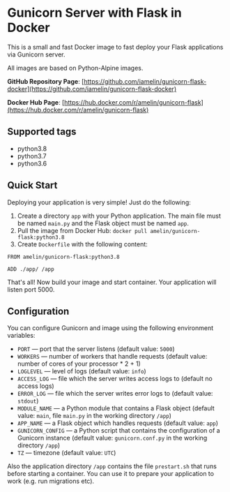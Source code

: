 # Gunicorn Server with Flask in Docker

This is a small and fast Docker image to fast deploy your Flask applications via Gunicorn server.

All images are based on Python-Alpine images.

**GitHub Repository Page**: [https://github.com/iamelin/gunicorn-flask-docker](https://github.com/iamelin/gunicorn-flask-docker)

**Docker Hub Page**: [https://hub.docker.com/r/amelin/gunicorn-flask](https://hub.docker.com/r/amelin/gunicorn-flask)


## Supported tags

* python3.8
* python3.7
* python3.6


## Quick Start

Deploying your application is very simple! Just do the following:
1. Create a directory `app` with your Python application. The main file must be named `main.py`
and the Flask object must be named `app`.
2. Pull the image from Docker Hub:
```docker pull amelin/gunicorn-flask:python3.8```
3. Create `Dockerfile` with the following content:

```
FROM amelin/gunicorn-flask:python3.8

ADD ./app/ /app
```

That's all! Now build your image and start container. Your application will listen port 5000.


## Configuration

You can configure Gunicorn and image using the following environment variables:
* `PORT` &mdash; port that the server listens (default value: `5000`)
* `WORKERS` &mdash; number of workers that handle requests (default value: number of cores
of your processor * 2 + 1)
* `LOGLEVEL` &mdash; level of logs (default value: `info`)
* `ACCESS_LOG` &mdash; file which the server writes access logs to (default no access logs)
* `ERROR_LOG` &mdash; file which the server writes error logs to (default value: `stdout`)
* `MODULE_NAME` &mdash; a Python module that contains a Flask object (default value: `main`,
file `main.py` in the working directory `/app`)
* `APP_NAME` &mdash; a Flask object which handles requests (default value: `app`)
* `GUNICORN_CONFIG` &mdash; a Python script that contains the configuration of a Gunicorn instance
(default value: `gunicorn.conf.py` in the working directory `/app`)
* `TZ` &mdash; timezone (default value: `UTC`)

Also the application directory `/app` contains the file `prestart.sh` that runs before starting
a container. You can use it to prepare your application to work (e.g. run migrations etc).
